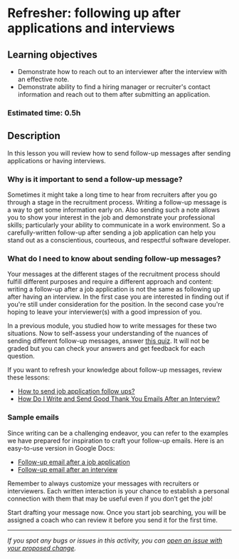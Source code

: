 # Refresher: following up after applications and interviews

## Learning objectives

- Demonstrate how to reach out to an interviewer after the interview with an effective note.
- Demonstrate ability to find a hiring manager or recruiter's contact information and reach out to them after submitting an application.

### **Estimated time**: 0.5h

## Description

In this lesson you will review how to send follow-up messages after sending applications or having interviews.

### Why is it important to send a follow-up message?

Sometimes it might take a long time to hear from recruiters after you go through a stage in the recruitment process. Writing a follow-up message is a way to get some information early on. Also sending such a note allows you to show your interest in the job and demonstrate your professional skills; particularly your ability to communicate in a work environment. So a carefully-written follow-up after sending a job application can help you stand out as a conscientious, courteous, and respectful software developer.

### What do I need to know about sending follow-up messages?

Your messages at the different stages of the recruitment process should fulfill different purposes and require a different approach and content: writing a follow-up after a job application is not the same as following up after having an interview. In the first case you are interested in finding out if you're still under consideration for the position. In the second case you're hoping to leave your interviewer(s) with a good impression of you.

In a previous module, you studied how to write messages for these two situations. Now to self-assess your understanding of the nuances of sending different follow-up messages, answer [this quiz](https://forms.gle/Gh2GzsRWo6D7vADH8). It will not be graded but you can check your answers and get feedback for each question.

If you want to refresh your knowledge about follow-up messages, review these lessons:

- [How to send job application follow ups?](https://github.com/matovu-farid/curriculum-professional-skills/blob/main/job-search/job-searching-how-to-send-job-application-follow-ups.md)
- [How Do I Write and Send Good Thank You Emails After an Interview?](https://microverse.zendesk.com/hc/en-us/articles/360059985873-How-Do-I-Write-and-Send-Good-Thank-You-Emails-After-an-Interview-)

### Sample emails

Since writing can be a challenging endeavor, you can refer to the examples we have prepared for inspiration to craft your follow-up emails. Here is an easy-to-use version in Google Docs:

- [Follow-up email after a job application](https://docs.google.com/document/d/1Z7ecitH3KPASnVcKFfiVVP72RD2S37yTDoVlt3HCNX4/edit#)
- [Follow-up email after an interview](https://docs.google.com/document/d/1eKaD6A8YUJMYmaDF1wvafXSEtPWAVoTY2UgqO-ThSXY/edit?usp=sharing)

Remember to always customize your messages with recruiters or interviewers. Each written interaction is your chance to establish a personal connection with them that may be useful even if you don’t get the job!

Start drafting your message now. Once you start job searching, you will be assigned a coach who can review it before you send it for the first time.

---

_If you spot any bugs or issues in this activity, you can [open an issue with your proposed change](https://github.com/microverseinc/curriculum-transversal-skills/blob/main/git-github/articles/open_issue.md)._
